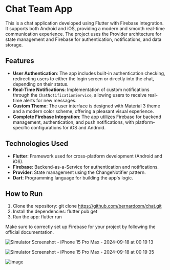 # Chat Team App

This is a chat application developed using Flutter with Firebase integration. It supports both Android and iOS, providing a modern and smooth real-time communication experience. The project uses the Provider architecture for state management and Firebase for authentication, notifications, and data storage.

## Features

- **User Authentication**: The app includes built-in authentication checking, redirecting users to either the login screen or directly into the chat, depending on their status.
- **Real-Time Notifications**: Implementation of custom notifications through the `ChatNotificationService`, allowing users to receive real-time alerts for new messages.
- **Custom Theme**: The user interface is designed with Material 3 theme and a modern color scheme, offering a pleasant visual experience.
- **Complete Firebase Integration**: The app utilizes Firebase for backend management, authentication, and push notifications, with platform-specific configurations for iOS and Android.

## Technologies Used

- **Flutter**: Framework used for cross-platform development (Android and iOS).
- **Firebase**: Backend-as-a-Service for authentication and notifications.
- **Provider**: State management using the ChangeNotifier pattern.
- **Dart**: Programming language for building the app's logic.

## How to Run

1. Clone the repository:
   git clone https://github.com/bernardoxm/chat.git
2. Install the dependencies:
   flutter pub get
3. Run the app:
   flutter run

Make sure to correctly set up Firebase for your project by following the official documentation.


![Simulator Screenshot - iPhone 15 Pro Max - 2024-09-18 at 00 19 13](https://github.com/user-attachments/assets/0e4aa58f-c220-4026-9dfe-e7f87e10760e)

![Simulator Screenshot - iPhone 15 Pro Max - 2024-09-18 at 00 19 35](https://github.com/user-attachments/assets/f0b6a601-d4e6-4f70-8cfc-a67e6b848399)

![image](https://github.com/user-attachments/assets/25ff1ea6-1aaa-48f7-8029-ea2f1076750d)

